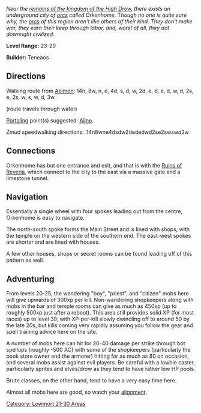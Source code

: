 *Near the [remains of the kingdom of the High
Drow](:Category:_Ruins_Of_Reveria "wikilink"), there exists an
underground city of [orcs](Orcs "wikilink") called Orkenhome. Though no
one is quite sure why, the [orcs](Orcs "wikilink") of this region aren't
like others of their kind. They don't make war, they earn their keep
through labor, and, worst of all, they act downright civilized.*

**Level Range:** 23-29

**Builder:** Teneaos

## Directions

Walking route from [Aelmon](Aelmon "wikilink"): 14n, 8w, n, e, 4d, s, d,
w, 2d, e, d, e, d, w, d, 2s, e, 2s, w, s, w, d, 3w.

(route travels through water)

[Portaling](Portal "wikilink") point(s) suggested:
[Ailne](Ailne "wikilink").

Zmud speedwalking directions: .14n8wne4dsdw2dededwd2se2swswd2w

## Connections

Orkenhome has but one entrance and exit, and that is with the [Ruins of
Reveria](:Category:Ruins_Of_Reveria "wikilink"), which connect to the
city to the east via a massive gate and a limestone tunnel.

## Navigation

Essentially a single wheel with four spokes leading out from the centre,
Orkenhome is easy to navigate.

The north-south spoke forms the Main Street and is lined with shops,
with the temple on the western side of the southern end. The east-west
spokes are shorter and are lined with houses.

A few other houses, shops or secret rooms can be found leading off of
this pattern as well.

## Adventuring

From levels 20-25, the wandering "boy", "priest", and "citizen" mobs
here will give upwards of 300xp per kill. Non-wandering shopkeepers
along with mobs in the bar and temple rooms can give as much as 450xp
(up to roughly 500xp just after a reboot). This area still provides
solid XP (for most races) up to level 30, with XP-per-kill slowly
dwindling off to around 50 by the late 20s, but kills coming very
rapidly assuming you follow the gear and spell training advice here on
the site.

A number of mobs here can hit for 20-40 damage per strike through bot
spellups (roughly -500 AC) with some of the shopkeepers (particularly
the book store owner and the armorer) hitting for as much as 80 on
occasion, and several mobs assist against evil players. Be careful with
a lowbie caster, particularly sprites and elves/drow as they tend to
have rather low HP pools.

Brute classes, on the other hand, tend to have a very easy time here.

Almost all mobs here are good, so watch your
[alignment](Alignment "wikilink").

[Category: Lowmort 21-30
Areas](Category:_Lowmort_21-30_Areas "wikilink")
